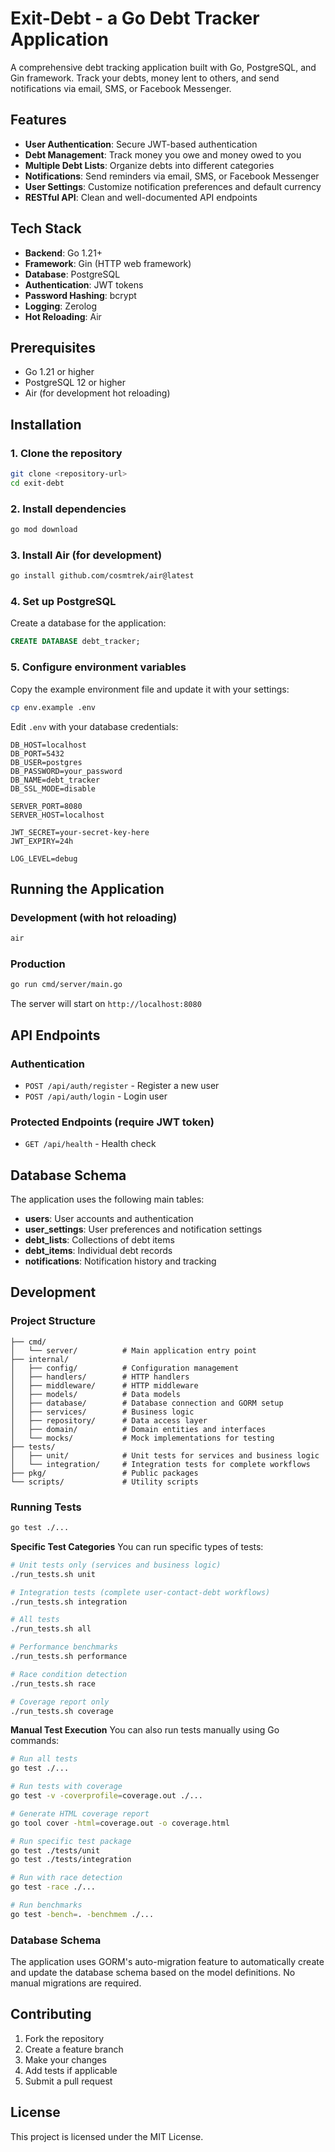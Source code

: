 # Exit-Debt - a Go Debt Tracker Application

A comprehensive debt tracking application built with Go, PostgreSQL, and Gin framework. Track your debts, money lent to others, and send notifications via email, SMS, or Facebook Messenger.

## Features

- **User Authentication**: Secure JWT-based authentication
- **Debt Management**: Track money you owe and money owed to you
- **Multiple Debt Lists**: Organize debts into different categories
- **Notifications**: Send reminders via email, SMS, or Facebook Messenger
- **User Settings**: Customize notification preferences and default currency
- **RESTful API**: Clean and well-documented API endpoints

## Tech Stack

- **Backend**: Go 1.21+
- **Framework**: Gin (HTTP web framework)
- **Database**: PostgreSQL
- **Authentication**: JWT tokens
- **Password Hashing**: bcrypt
- **Logging**: Zerolog
- **Hot Reloading**: Air

## Prerequisites

- Go 1.21 or higher
- PostgreSQL 12 or higher
- Air (for development hot reloading)

## Installation

### 1. Clone the repository

```bash
git clone <repository-url>
cd exit-debt
```

### 2. Install dependencies

```bash
go mod download
```

### 3. Install Air (for development)

```bash
go install github.com/cosmtrek/air@latest
```

### 4. Set up PostgreSQL

Create a database for the application:

```sql
CREATE DATABASE debt_tracker;
```

### 5. Configure environment variables

Copy the example environment file and update it with your settings:

```bash
cp env.example .env
```

Edit `.env` with your database credentials:

```env
DB_HOST=localhost
DB_PORT=5432
DB_USER=postgres
DB_PASSWORD=your_password
DB_NAME=debt_tracker
DB_SSL_MODE=disable

SERVER_PORT=8080
SERVER_HOST=localhost

JWT_SECRET=your-secret-key-here
JWT_EXPIRY=24h

LOG_LEVEL=debug
```

## Running the Application

### Development (with hot reloading)

```bash
air
```

### Production

```bash
go run cmd/server/main.go
```

The server will start on `http://localhost:8080`

## API Endpoints

### Authentication

- `POST /api/auth/register` - Register a new user
- `POST /api/auth/login` - Login user

### Protected Endpoints (require JWT token)

- `GET /api/health` - Health check

## Database Schema

The application uses the following main tables:

- **users**: User accounts and authentication
- **user_settings**: User preferences and notification settings
- **debt_lists**: Collections of debt items
- **debt_items**: Individual debt records
- **notifications**: Notification history and tracking

## Development

### Project Structure

```
├── cmd/
│   └── server/          # Main application entry point
├── internal/
│   ├── config/          # Configuration management
│   ├── handlers/        # HTTP handlers
│   ├── middleware/      # HTTP middleware
│   ├── models/          # Data models
│   ├── database/        # Database connection and GORM setup
│   ├── services/        # Business logic
│   ├── repository/      # Data access layer
│   ├── domain/          # Domain entities and interfaces
│   └── mocks/           # Mock implementations for testing
├── tests/
│   ├── unit/            # Unit tests for services and business logic
│   └── integration/     # Integration tests for complete workflows
├── pkg/                 # Public packages
└── scripts/             # Utility scripts
```

### Running Tests

```bash
go test ./...
```

**Specific Test Categories**
You can run specific types of tests:

```bash
# Unit tests only (services and business logic)
./run_tests.sh unit

# Integration tests (complete user-contact-debt workflows)
./run_tests.sh integration

# All tests
./run_tests.sh all

# Performance benchmarks
./run_tests.sh performance

# Race condition detection
./run_tests.sh race

# Coverage report only
./run_tests.sh coverage
```

**Manual Test Execution**
You can also run tests manually using Go commands:

```bash
# Run all tests
go test ./...

# Run tests with coverage
go test -v -coverprofile=coverage.out ./...

# Generate HTML coverage report
go tool cover -html=coverage.out -o coverage.html

# Run specific test package
go test ./tests/unit
go test ./tests/integration

# Run with race detection
go test -race ./...

# Run benchmarks
go test -bench=. -benchmem ./...
```

### Database Schema

The application uses GORM's auto-migration feature to automatically create and update the database schema based on the model definitions. No manual migrations are required.

## Contributing

1. Fork the repository
2. Create a feature branch
3. Make your changes
4. Add tests if applicable
5. Submit a pull request

## License

This project is licensed under the MIT License.
